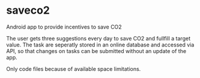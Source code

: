 # saveco2
Android app to provide incentives to save CO2

The user gets three suggestions every day to save CO2 and fullfill a target value.
The task are seperatly stored in an online database and accessed via API, so that changes on tasks can be submitted without an update of the app.

Only code files because of available space limitations.
